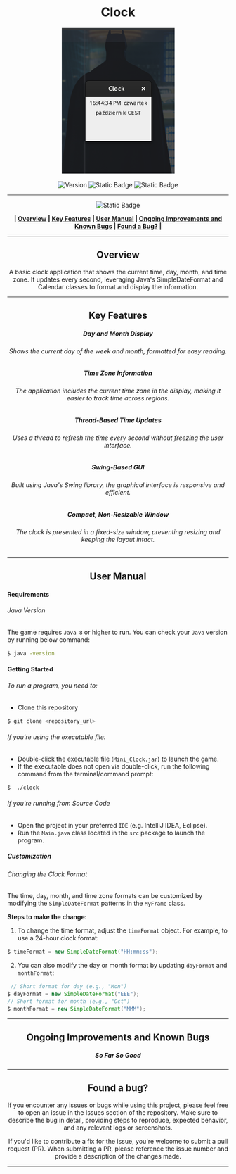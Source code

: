 <div align="center">

# Clock


![Preview](../../Images/Clock.png)

![Version](https://img.shields.io/badge/version-1.0-blue?style=for-the-badge&labelColor=black) ![Static Badge](https://img.shields.io/badge/8-blue?style=for-the-badge&label=java&labelColor=black) ![Static Badge](https://img.shields.io/badge/windows%20%7C%20macOs%20%7C%20linux-blue?style=for-the-badge&label=platform&labelColor=black)



------------


![Static Badge](https://img.shields.io/badge/Table%20%20%20%20%20%20%20%20%20%20%20of%20%20%20%20%20%20%20%20%20%20Contents-blue?style=for-the-badge&logoColor=darkviolet)

**| [Overview](#overview) | [Key Features](#key-features) | [User Manual](#user-manual) | [Ongoing Improvements and Known Bugs](#ongoing-improvements-and-known-bugs) | [Found a Bug?](#found-a-bug) |**





------------



## Overview
A basic clock application that shows the current time, day, month, and time zone. It updates every second, leveraging Java's SimpleDateFormat and Calendar classes to format and display the information.

------------



## Key Features
##### Day and Month Display
###### Shows the current day of the week and month, formatted for easy reading.
##### Time Zone Information
###### The application includes the current time zone in the display, making it easier to track time across regions.
##### Thread-Based Time Updates
###### Uses a thread to refresh the time every second without freezing the user interface.
##### Swing-Based GUI
######  Built using Java's Swing library, the graphical interface is responsive and efficient.
##### Compact, Non-Resizable Window
###### The clock is presented in a fixed-size window, preventing resizing and keeping the layout intact.


------------



## User Manual
</div>

####  Requirements
###### Java Version
The game requires `Java 8` or higher to run. You can check your `Java` version by running below command:
```bash
$ java -version
```

#### Getting Started
###### To run a program, you need to:
- Clone this repository
 ```bash
$ git clone <repository_url>
```
###### If you're using the executable file:
- Double-click the executable file (`Mini_Clock.jar`) to launch the game.
- If the executable does not open via double-click, run the following command from the terminal/command prompt:
```bash
$  ./clock
```
###### If you're running from Source Code
- Open the project in your preferred  `IDE` (e.g. IntelliJ IDEA, Eclipse).
- Run the `Main.java` class located in the `src` package to launch the program.



##### Customization
###### Changing the Clock Format
The time, day, month, and time zone formats can be customized by modifying the `SimpleDateFormat` patterns in the `MyFrame` class.

**Steps to make the change:**
1. To change the time format, adjust the `timeFormat` object. For example, to use a 24-hour clock format:
```java
$ timeFormat = new SimpleDateFormat("HH:mm:ss");
```
2. You can also modify the day or month format by updating `dayFormat` and `monthFormat`:
```java
 // Short format for day (e.g., "Mon")
$ dayFormat = new SimpleDateFormat("EEE"); 
// Short format for month (e.g., "Oct")
$ monthFormat = new SimpleDateFormat("MMM");  
```


------------
<div align="center">

## Ongoing Improvements and Known Bugs

##### So Far So Good







------------

## Found a bug?

If you encounter any issues or bugs while using this project, please feel free to open an issue in the Issues section of the repository. Make sure to describe the bug in detail, providing steps to reproduce, expected behavior, and any relevant logs or screenshots.

If you'd like to contribute a fix for the issue, you're welcome to submit a pull request (PR). When submitting a PR, please reference the issue number and provide a description of the changes made.

------------

</div>




